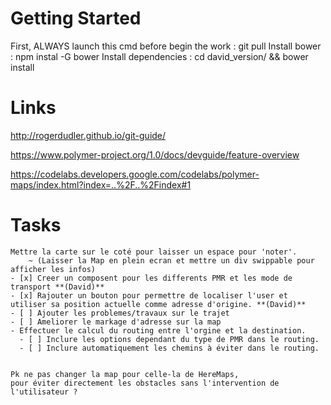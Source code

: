 Getting Started
==============

 First, ALWAYS launch this cmd before begin the work : git pull
 Install bower : npm instal -G bower
 Install dependencies : cd david_version/ && bower install
 



Links
=====

http://rogerdudler.github.io/git-guide/

https://www.polymer-project.org/1.0/docs/devguide/feature-overview

https://codelabs.developers.google.com/codelabs/polymer-maps/index.html?index=..%2F..%2Findex#1




Tasks
=====

    Mettre la carte sur le coté pour laisser un espace pour 'noter'. 
        ~ (Laisser la Map en plein ecran et mettre un div swippable pour afficher les infos)
    - [x] Creer un composent pour les differents PMR et les mode de transport **(David)**
    - [x] Rajouter un bouton pour permettre de localiser l'user et utiliser sa position actuelle comme adresse d'origine. **(David)**
    - [ ] Ajouter les problemes/travaux sur le trajet
    - [ ] Ameliorer le markage d'adresse sur la map
    - Effectuer le calcul du routing entre l'orgine et la destination.
      - [ ] Inclure les options dependant du type de PMR dans le routing.
      - [ ] Inclure automatiquement les chemins à éviter dans le routing.
    
    
    Pk ne pas changer la map pour celle-la de HereMaps, 
    pour éviter directement les obstacles sans l'intervention de l'utilisateur ? 
    